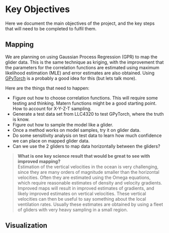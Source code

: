 # Key Objectives 
Here we document the main objectives of the project, and the key steps that will need to be completed to fulfil them. 

## Mapping 
We are planning on using Gaussian Process Regression (GPR) to map the glider data. This is the same technique as kriging, with the improvement that the parameters for the correlation functions are estimated using maximum likelihood estimation (MLE) and error estimates are also obtained. Using [GPyTorch](https://gpytorch.ai/) is a probably a good idea for this (but lets talk more). 

Here are the things that need to happen:
- Figure out how to choose correlation functions. This will require some testing and thinking. Matern functions might be a good starting point. How to account for X-Y-Z-T sampling. 
- Generate a test data set from LLC4320 to test GPyTorch, where the truth is know.
- Figure out how to sample the model like a glider.
- Once a method works on model samples, try it on glider data. 
- Do some sensitivity analysis on test data to learn how much confidence we can place on mapped glider data. 
- Can we use the 2 gliders to map data horizontally between the gliders?

>**What is one key science result that would be great to see with improved mapping?**   
    Estimation of the vertical velocities in the ocean is very challenging, since they are many orders of magnitude smaller than the horizontal velocities. Often they are estimated using the Omega equations, which require reasonable estimates of density and velocity gradients. Improved maps will result in improved estimates of gradients, and likely improved estimates on vertical velocities. These vertical velocities can then be useful to say something about the local ventilation rates. 
    Usually these estimates are obtained by using a fleet of gliders with very heavy sampling in a small region. 


## Visualization
